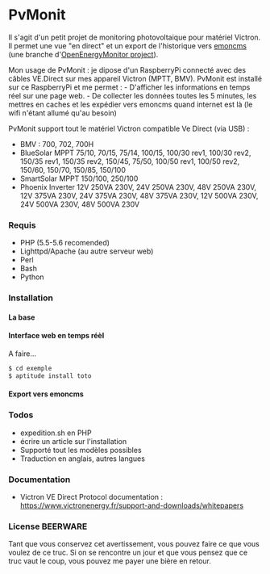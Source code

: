 # PvMonit

Il s'agit d'un petit projet de monitoring photovoltaique pour matériel Victron. Il permet une vue "en direct" et un export de l'historique vers [emoncms](https://openenergymonitor.org/emon/emoncms) (une branche d'[OpenEnergyMonitor project](http://openenergymonitor.org)).
 
Mon usage de PvMonit : je dipose d'un RaspberryPi connecté avec des câbles VE.Direct sur mes appareil Victron (MPTT, BMV). PvMonit est installé sur ce RaspberryPi et me permet : 
    - D'afficher les informations en temps réel sur une page web.
    - De collecter les données toutes les 5 minutes, les mettres en caches et les expédier vers emoncms quand internet est là (le wifi n'étant allumé qu'au besoin)

PvMonit support tout le matériel Victron compatible Ve Direct (via USB) : 
  *  BMV : 700, 702, 700H
  *  BlueSolar MPPT 75/10, 70/15, 75/14, 100/15, 100/30 rev1, 100/30 rev2, 150/35 rev1, 150/35 rev2, 150/45, 75/50, 100/50 rev1, 100/50 rev2, 150/60, 150/70, 150/85, 150/100
  *  SmartSolar MPPT 150/100,  250/100
  *  Phoenix Inverter 12V 250VA 230V, 24V 250VA 230V, 48V 250VA 230V, 12V 375VA 230V, 24V 375VA 230V, 48V 375VA 230V, 12V 500VA 230V, 24V 500VA 230V, 48V 500VA 230V

### Requis

  * PHP (5.5-5.6 recomended)
  * Lighttpd/Apache (au autre serveur web)
  * Perl
  * Bash
  * Python

### Installation

#### La base

#### Interface web en temps réèl

A faire...

```sh
$ cd exemple 
$ aptitude install toto
```

#### Export vers emoncms

### Todos

 - expedition.sh en PHP
 - écrire un article sur l'installation
 - Supporté tout les modèles possibles
 - Traduction en anglais, autres langues

### Documentation

  - Victron VE Direct Protocol documentation : https://www.victronenergy.fr/support-and-downloads/whitepapers

### License BEERWARE

Tant que vous conservez cet avertissement, vous pouvez faire ce que vous voulez de ce truc. Si on se rencontre un jour et que vous pensez que ce truc vaut le coup, vous pouvez me payer une bière en retour. 
